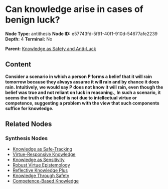 # Can knowledge arise in cases of benign luck?

**Node Type:** antithesis
**Node ID:** e57743fd-5f91-40f1-910d-54677afe2239
**Depth:** 4
**Terminal:** No

**Parent:** [Knowledge as Safety and Anti-Luck](knowledge-as-safety-and-anti-luck-synthesis-039386fd-1da0-4688-9983-701278198f70.md)

## Content

**Consider a scenario in which a person P forms a belief that it will rain tomorrow because they always assume it will rain and by chance it does rain. Intuitively, we would say P does not know it will rain, even though the belief was true and not reliant on luck in reasoning.**, **In such a scenario, it seems the truth of the belief is not due to intellectual virtue or competence, suggesting a problem with the view that such components suffice for knowledge.**

## Related Nodes

### Synthesis Nodes

- [Knowledge as Safe-Tracking](knowledge-as-safe-tracking-synthesis-eeb0a56c-2418-4b55-a8cd-5dd25ac362aa.md)
- [Virtue-Responsive Knowledge](virtue-responsive-knowledge-synthesis-b8356cb6-260e-4c55-94ae-63b92c3fa2c4.md)
- [Knowledge as Sensitivity](knowledge-as-sensitivity-synthesis-53f4b040-02a8-4124-a27e-5df3fd1ab5fd.md)
- [Robust Virtue Epistemology](robust-virtue-epistemology-synthesis-476ef921-9d8f-478e-a503-5ce884de0c7c.md)
- [Reflective Knowledge Plus](reflective-knowledge-plus-synthesis-d066fed1-ae36-4787-b978-6d5eb4a28b5b.md)
- [Knowledge Through Safety](knowledge-through-safety-synthesis-c7c5c664-0483-465c-872e-291121578be2.md)
- [Competence-Based Knowledge](competence-based-knowledge-synthesis-c59fd830-3a90-4fb3-9313-7cb11c26ebc7.md)
